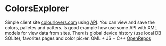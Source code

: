 # ColorsExplorer
Simple client site <a href="http://colourlovers.com">colourlovers.com</a> using <a href="http://colourlovers.com/api">API</a>. You can view and save the colors, palletes and patters. Is good example how use some API with XML models for view data from sites. There is global device history (use local DB SQLite), favorites pages and color picker. QML + JS + C++
<a href="https://openrepos.net/content/nemishkor/colors-explorer">OpenRepos</a>
